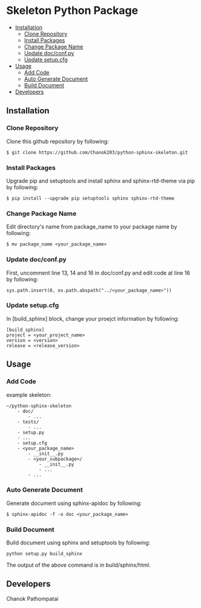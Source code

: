 # Skeleton Python Package

- [Installation](#Installation)
    - [Clone Repository](#Clone-Repository)
    - [Install Packages](#Install-Packages)
    - [Change Package Name](#Change-Package-Name)
    - [Update doc/conf.py](#Update-doc/conf.py)
    - [Update setup.cfg](#Update-setup.cfg)
- [Usage](#Usage)
    - [Add Code](#Add-Code)
    - [Auto Generate Document](#Auto-Generate-Document)
    - [Build Document](#Build-Document)
- [Developers](#Developers)


## Installation

### Clone Repository
Clone this github repository by following:
```
$ git clone https://github.com/Chanok203/python-sphinx-skeleton.git
```

### Install Packages
Upgrade pip and setuptools and install sphinx and sphinx-rtd-theme via pip by following:
```
$ pip install --upgrade pip setuptools sphinx sphinx-rtd-theme
```

### Change Package Name

Edit directory's name from package_name to your package name by following:
```
$ mv package_name <your_package_name>
```

### Update doc/conf.py

First, uncomment line 13, 14 and 16 in doc/conf.py and edit code at line 16 by following:

```
sys.path.insert(0, os.path.abspath("../<your_package_name>"))
```

### Update setup.cfg
In [build_sphinx] block, change your proejct information by following:
```
[build_sphinx]
project = <your_project_name>
version = <version>
release = <release_version>
```

## Usage

### Add Code
example skeleton:
```
~/python-sphinx-skeleton
    - doc/
        - ...
    - tests/
        - ...
    - setup.py
    - ...
    - setup.cfg
    - <your_package_name>
        - __init__.py
        - <your_subpackage>/
            - __init__.py
            - ...
        - ...
```

### Auto Generate Document
Generate document using sphinx-apidoc by following:
```
$ sphinx-apidoc -f -o doc <your_package_name>
```

### Build Document
Build document using sphinx and setuptools by following:
```
python setup.py build_sphinx
```

The output of the above command is in build/sphinx/html.

## Developers

Chanok Pathompatai

